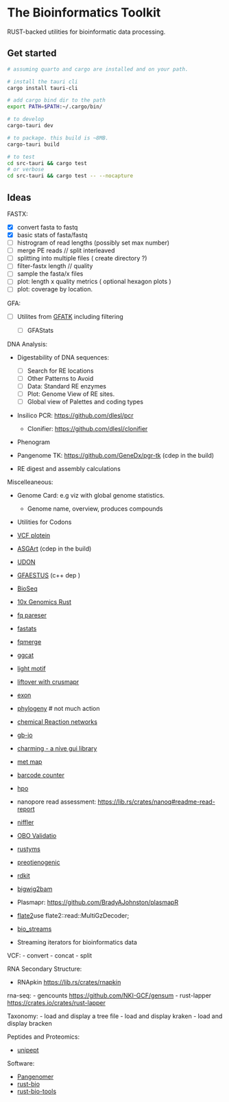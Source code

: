 # The Bioinformatics Toolkit

RUST-backed utilities for bioinformatic data processing.


## Get started

```sh
# assuming quarto and cargo are installed and on your path.

# install the tauri cli
cargo install tauri-cli

# add cargo bind dir to the path
export PATH=$PATH:~/.cargo/bin/

# to develop 
cargo-tauri dev

# to package. this build is ~8MB. 
cargo-tauri build

# to test
cd src-tauri && cargo test
# or verbose
cd src-tauri && cargo test -- --nocapture

```


## Ideas


FASTX:
  - [x] convert fasta to fastq
  - [x] basic stats of fasta/fastq 
  - [ ] histrogram of read lengths (possibly set max number)
  - [ ] merge PE reads // split interleaved
  - [ ] splitting into multiple files ( create directory ?)
  - [ ] filter-fastx length // quality
  - [ ] sample the fasta/x files
  - [ ] plot: length x quality metrics ( optional hexagon plots ) 
  - [ ] plot: coverage by location. 

GFA:
  - [ ] Utilites from [GFATK](https://docs.rs/gfatk/latest/gfatk/) including filtering
    - [ ] GFAStats


DNA Analysis:
  - Digestability of DNA sequences:
      - [ ] Search for RE locations
      - [ ] Other Patterns to Avoid
      - [ ] Data: Standard RE enzymes
      - [ ] Plot: Genome View of RE sites.
      - [ ] Global view of Palettes and coding types
  - Insilico PCR: https://github.com/dlesl/pcr
    - Clonifier: https://github.com/dlesl/clonifier

  - Phenogram
  - Pangenome TK: https://github.com/GeneDx/pgr-tk (cdep in the build)
  - RE digest and assembly calculations

Miscelleaneous:
  - Genome Card: e.g viz with global genome statistics.
    - Genome name, overview, produces compounds
  - Utilities for Codons
  - [VCF plotein](https://vcfplotein.liigh.unam.mx/)
  - [ASGArt](https://github.com/delehef/asgart) (cdep in the build)
  - [UDON](https://github.com/ocxtal/udon)
  - [GFAESTUS](https://github.com/chfi/gfaestus) (c++ dep )
  - [BioSeq](https://github.com/jeff-k/bio-seq)
  - [10x Genomics Rust](https://github.com/10XGenomics/rust-toolbox)
  - [fq pareser](https://crates.io/crates/fastq)
  - [fastats](https://crates.io/crates/fakit)
  - [fqmerge](https://crates.io/crates/fqkit)
  - [ggcat](https://github.com/algbio/ggcat)
  - [light motif](https://crates.io/crates/lightmotif)
  - [liftover with crusmapr](liftover)
  - [exon](https://docs.rs/exon/latest/exon)
  - [phylogeny](https://docs.rs/phylogeny/latest/phylogeny/) # not much action

  - [chemical Reaction networks](https://lib.rs/crates/rebop)
  - [gb-io](https://lib.rs/crates/gb-io)
  - [charming - a nive gui library](https://github.com/yuankunzhang/charming)
  - [met map](https://lib.rs/crates/shu)

 - [barcode counter](https://lib.rs/crates/barcode-count)
 - [hpo](https://lib.rs/crates/hpo)
 - nanopore read assessment: https://lib.rs/crates/nanoq#readme-read-report
 - [niffler](https://github.com/luizirber/niffler/)
 - [OBO Validatio](https://lib.rs/crates/fastobo-validator)
 - [rustyms](https://lib.rs/crates/rustyms)
 - [preotienogenic](https://lib.rs/crates/proteinogenic)
 - [rdkit](https://lib.rs/crates/rdk)
 - [bigwig2bam](https://lib.rs/crates/bigwig2bam)
 - Plasmapr: https://github.com/BradyAJohnston/plasmapR
 - [flate2](https://docs.rs/flate2/latest/flate2/)use flate2::read::MultiGzDecoder;
 - [bio_streams](https://github.com/jeff-k/bio-streams) 
  - Streaming iterators for bioinformatics data 


VCF:
    - convert
    - concat
    - split

RNA Secondary Structure:
  - RNApkin https://lib.rs/crates/rnapkin


rna-seq:
    - gencounts https://github.com/NKI-GCF/gensum
    - rust-lapper https://crates.io/crates/rust-lapper


Taxonomy:
    - load and display a tree file
    - load and display kraken
    - load and display bracken

Peptides and Proteomics: 
  - [unipept](https://crates.io/crates/umgap)

  


Software: 

- [Pangenomer](https://github.com/marschall-lab/panacus)
- [rust-bio](https://github.com/rust-bio/rust-bio)
- [rust-bio-tools](https://github.com/rust-bio/rust-bio-tools)

